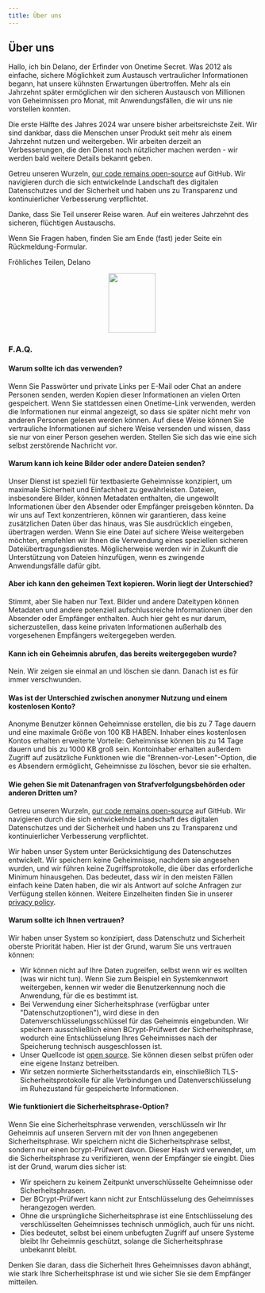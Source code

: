 ```yaml
---
title: Über uns
---
```


<article class="prose dark:prose-invert md:prose-lg lg:prose-xl">
  <h2>
    Über uns
  </h2>

  <p>
    Hallo, ich bin Delano, der Erfinder von Onetime Secret. Was 2012 als einfache, sichere Möglichkeit zum Austausch vertraulicher Informationen begann, hat unsere kühnsten Erwartungen übertroffen. Mehr als ein Jahrzehnt später ermöglichen wir den sicheren Austausch von Millionen von Geheimnissen pro Monat, mit Anwendungsfällen, die wir uns nie vorstellen konnten.
  </p>

  <p>
    Die erste Hälfte des Jahres 2024 war unsere bisher arbeitsreichste Zeit. Wir sind dankbar, dass die Menschen unser Produkt seit mehr als einem Jahrzehnt nutzen und weitergeben. Wir arbeiten derzeit an Verbesserungen, die den Dienst noch nützlicher machen werden - wir werden bald weitere Details bekannt geben.
  </p>

  <p>
    Getreu unseren Wurzeln, <a href="https://github.com/onetimesecret/onetimesecret">our code remains open-source</a> auf GitHub. Wir navigieren durch die sich entwickelnde Landschaft des digitalen Datenschutzes und der Sicherheit und haben uns zu Transparenz und kontinuierlicher Verbesserung verpflichtet.
  </p>

  <p>
    Danke, dass Sie Teil unserer Reise waren. Auf ein weiteres Jahrzehnt des sicheren, flüchtigen Austauschs.
  </p>

  <p>
    Wenn Sie Fragen haben, finden Sie am Ende (fast) jeder Seite ein Rückmeldung-Formular.
  </p>

  <p>
    Fröhliches Teilen,
Delano
  </p>

  <p style="margin-left: 40%; margin-right: 40%">
    <a
      href="https://delanotes.com/"
      title="Delano Mandelbaum"><img
        src="/etc/img/delano-g.png"
        width="95"
        height="120"
        border="0"
      /></a>
  </p>

  <h3>F.A.Q.</h3>

  <h4>Warum sollte ich das verwenden?</h4>
  <p>
    Wenn Sie Passwörter und private Links per E-Mail oder Chat an andere Personen senden, werden Kopien dieser Informationen an vielen Orten gespeichert. Wenn Sie stattdessen einen Onetime-Link verwenden, werden die Informationen nur einmal angezeigt, so dass sie später nicht mehr von anderen Personen gelesen werden können. Auf diese Weise können Sie vertrauliche Informationen auf sichere Weise versenden und wissen, dass sie nur von einer Person gesehen werden. Stellen Sie sich das wie eine sich selbst zerstörende Nachricht vor.
  </p>

  <h4>Warum kann ich keine Bilder oder andere Dateien senden?</h4>
  <p>
    Unser Dienst ist speziell für textbasierte Geheimnisse konzipiert, um maximale Sicherheit und Einfachheit zu gewährleisten. Dateien, insbesondere Bilder, können Metadaten enthalten, die ungewollt Informationen über den Absender oder Empfänger preisgeben könnten. Da wir uns auf Text konzentrieren, können wir garantieren, dass keine zusätzlichen Daten über das hinaus, was Sie ausdrücklich eingeben, übertragen werden. Wenn Sie eine Datei auf sichere Weise weitergeben möchten, empfehlen wir Ihnen die Verwendung eines speziellen sicheren Dateiübertragungsdienstes. Möglicherweise werden wir in Zukunft die Unterstützung von Dateien hinzufügen, wenn es zwingende Anwendungsfälle dafür gibt.
  </p>

  <h4>Aber ich kann den geheimen Text kopieren. Worin liegt der Unterschied?</h4>
  <p>
    Stimmt, aber Sie haben nur Text. Bilder und andere Dateitypen können Metadaten und andere potenziell aufschlussreiche Informationen über den Absender oder Empfänger enthalten. Auch hier geht es nur darum, sicherzustellen, dass keine privaten Informationen außerhalb des vorgesehenen Empfängers weitergegeben werden.
  </p>

  <h4>Kann ich ein Geheimnis abrufen, das bereits weitergegeben wurde?</h4>
  <p>
    Nein. Wir zeigen sie einmal an und löschen sie dann. Danach ist es für immer verschwunden.
  </p>

  <h4>Was ist der Unterschied zwischen anonymer Nutzung und einem kostenlosen Konto?</h4>
  <p>
    Anonyme Benutzer können Geheimnisse erstellen, die bis zu 7 Tage dauern und eine maximale Größe von 100 KB HABEN. Inhaber eines kostenlosen Kontos erhalten erweiterte Vorteile: Geheimnisse können bis zu 14 Tage dauern und bis zu 1000 KB groß sein. Kontoinhaber erhalten außerdem Zugriff auf zusätzliche Funktionen wie die "Brennen-vor-Lesen"-Option, die es Absendern ermöglicht, Geheimnisse zu löschen, bevor sie sie erhalten.
  </p>

  <h4>Wie gehen Sie mit Datenanfragen von Strafverfolgungsbehörden oder anderen Dritten um?</h4>
  <p>
    Getreu unseren Wurzeln, <a href="https://github.com/onetimesecret/onetimesecret">our code remains open-source</a> auf GitHub. Wir navigieren durch die sich entwickelnde Landschaft des digitalen Datenschutzes und der Sicherheit und haben uns zu Transparenz und kontinuierlicher Verbesserung verpflichtet.
  </p>
  <p>
    Wir haben unser System unter Berücksichtigung des Datenschutzes entwickelt. Wir speichern keine Geheimnisse, nachdem sie angesehen wurden, und wir führen keine Zugriffsprotokolle, die über das erforderliche Minimum hinausgehen. Das bedeutet, dass wir in den meisten Fällen einfach keine Daten haben, die wir als Antwort auf solche Anfragen zur Verfügung stellen können. Weitere Einzelheiten finden Sie in unserer <a href="/privacy">privacy policy</a>.
  </p>

  <h4>Warum sollte ich Ihnen vertrauen?</h4>
  <p>
    Wir haben unser System so konzipiert, dass Datenschutz und Sicherheit oberste Priorität haben. Hier ist der Grund, warum Sie uns vertrauen können:
  </p>
  <ul>
    <li>Wir können nicht auf Ihre Daten zugreifen, selbst wenn wir es wollten (was wir nicht tun). Wenn Sie zum Beispiel ein Systemkennwort weitergeben, kennen wir weder die Benutzerkennung noch die Anwendung, für die es bestimmt ist.</li>
    <li>Bei Verwendung einer Sicherheitsphrase (verfügbar unter "Datenschutzoptionen"), wird diese in den Datenverschlüsselungsschlüssel für das Geheimnis eingebunden. Wir speichern ausschließlich einen BCrypt-Prüfwert der Sicherheitsphrase, wodurch eine Entschlüsselung Ihres Geheimnisses nach der Speicherung technisch ausgeschlossen ist.</li>
    <li>Unser Quellcode ist <a href="https://github.com/onetimesecret/onetimesecret">open source</a>. Sie können diesen selbst prüfen oder eine eigene Instanz betreiben.</li>
    <li>Wir setzen normierte Sicherheitsstandards ein, einschließlich TLS-Sicherheitsprotokolle für alle Verbindungen und Datenverschlüsselung im Ruhezustand für gespeicherte Informationen.</li>
  </ul>

  <h4>Wie funktioniert die Sicherheitsphrase-Option?</h4>
  <p>
    Wenn Sie eine Sicherheitsphrase verwenden, verschlüsseln wir Ihr Geheimnis auf unseren Servern mit der von Ihnen angegebenen Sicherheitsphrase. Wir speichern nicht die Sicherheitsphrase selbst, sondern nur einen bcrypt-Prüfwert davon. Dieser Hash wird verwendet, um die Sicherheitsphrase zu verifizieren, wenn der Empfänger sie eingibt. Dies ist der Grund, warum dies sicher ist:
  </p>
  <ul>
    <li>Wir speichern zu keinem Zeitpunkt unverschlüsselte Geheimnisse oder Sicherheitsphrasen.</li>
    <li>Der BCrypt-Prüfwert kann nicht zur Entschlüsselung des Geheimnisses herangezogen werden.</li>
    <li>Ohne die ursprüngliche Sicherheitsphrase ist eine Entschlüsselung des verschlüsselten Geheimnisses technisch unmöglich, auch für uns nicht.</li>
    <li>Dies bedeutet, selbst bei einem unbefugten Zugriff auf unsere Systeme bleibt Ihr Geheimnis geschützt, solange die Sicherheitsphrase unbekannt bleibt.</li>
  </ul>
  <p>
    Denken Sie daran, dass die Sicherheit Ihres Geheimnisses davon abhängt, wie stark Ihre Sicherheitsphrase ist und wie sicher Sie sie dem Empfänger mitteilen.
  </p>
</article>
